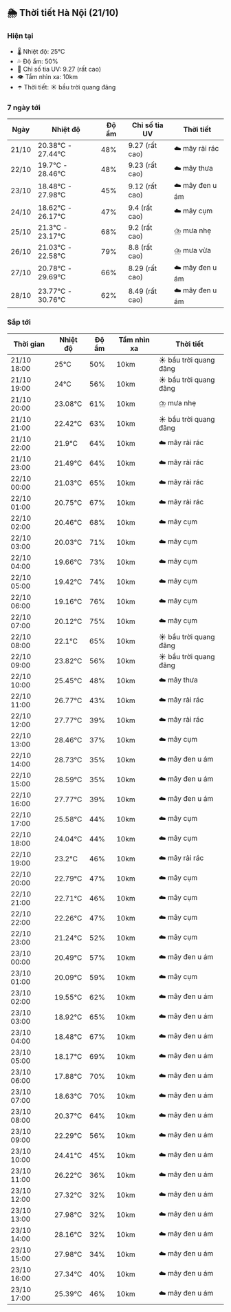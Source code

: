## 🌦️ Thời tiết Hà Nội (21/10)

### Hiện tại

- 🌡️ Nhiệt độ: 25℃
- 💦 Độ ẩm: 50%
- 🌟 Chỉ số tia UV: 9.27 (rất cao)
- 👁️ Tầm nhìn xa: 10km
- ☂️ Thời tiết: ☀️ bầu trời quang đãng

### 7 ngày tới

| Ngày | Nhiệt độ | Độ ẩm | Chỉ số tia UV | Thời tiết |
| --- | --- | --- | --- | --- |
| 21/10 | 20.38℃ - 27.44℃ | 48% | 9.27 (rất cao) | ☁️ mây rải rác |
| 22/10 | 19.7℃ - 28.46℃ | 48% | 9.23 (rất cao) | ☁️ mây thưa |
| 23/10 | 18.48℃ - 27.98℃ | 45% | 9.12 (rất cao) | ☁️ mây đen u ám |
| 24/10 | 18.62℃ - 26.17℃ | 47% | 9.4 (rất cao) | ☁️ mây cụm |
| 25/10 | 21.3℃ - 23.17℃ | 68% | 9.2 (rất cao) | ⛈️ mưa nhẹ |
| 26/10 | 21.03℃ - 22.58℃ | 79% | 8.8 (rất cao) | ⛈️ mưa vừa |
| 27/10 | 20.78℃ - 29.69℃ | 66% | 8.29 (rất cao) | ☁️ mây đen u ám |
| 28/10 | 23.77℃ - 30.76℃ | 62% | 8.49 (rất cao) | ☁️ mây đen u ám |

### Sắp tới

| Thời gian | Nhiệt độ | Độ ẩm | Tầm nhìn xa | Thời tiết |
| --- | --- | --- | --- | --- |
| 21/10 18:00 | 25℃ | 50% | 10km | ☀️ bầu trời quang đãng |
| 21/10 19:00 | 24℃ | 56% | 10km | ☀️ bầu trời quang đãng |
| 21/10 20:00 | 23.08℃ | 61% | 10km | ⛈️ mưa nhẹ |
| 21/10 21:00 | 22.42℃ | 63% | 10km | ☀️ bầu trời quang đãng |
| 21/10 22:00 | 21.9℃ | 64% | 10km | ☁️ mây rải rác |
| 21/10 23:00 | 21.49℃ | 64% | 10km | ☁️ mây rải rác |
| 22/10 00:00 | 21.03℃ | 65% | 10km | ☁️ mây rải rác |
| 22/10 01:00 | 20.75℃ | 67% | 10km | ☁️ mây rải rác |
| 22/10 02:00 | 20.46℃ | 68% | 10km | ☁️ mây cụm |
| 22/10 03:00 | 20.03℃ | 71% | 10km | ☁️ mây cụm |
| 22/10 04:00 | 19.66℃ | 73% | 10km | ☁️ mây cụm |
| 22/10 05:00 | 19.42℃ | 74% | 10km | ☁️ mây cụm |
| 22/10 06:00 | 19.16℃ | 76% | 10km | ☁️ mây cụm |
| 22/10 07:00 | 20.12℃ | 75% | 10km | ☁️ mây cụm |
| 22/10 08:00 | 22.1℃ | 65% | 10km | ☀️ bầu trời quang đãng |
| 22/10 09:00 | 23.82℃ | 56% | 10km | ☀️ bầu trời quang đãng |
| 22/10 10:00 | 25.45℃ | 48% | 10km | ☁️ mây thưa |
| 22/10 11:00 | 26.77℃ | 43% | 10km | ☁️ mây rải rác |
| 22/10 12:00 | 27.77℃ | 39% | 10km | ☁️ mây rải rác |
| 22/10 13:00 | 28.46℃ | 37% | 10km | ☁️ mây cụm |
| 22/10 14:00 | 28.73℃ | 35% | 10km | ☁️ mây đen u ám |
| 22/10 15:00 | 28.59℃ | 35% | 10km | ☁️ mây đen u ám |
| 22/10 16:00 | 27.77℃ | 39% | 10km | ☁️ mây đen u ám |
| 22/10 17:00 | 25.58℃ | 44% | 10km | ☁️ mây cụm |
| 22/10 18:00 | 24.04℃ | 44% | 10km | ☁️ mây cụm |
| 22/10 19:00 | 23.2℃ | 46% | 10km | ☁️ mây rải rác |
| 22/10 20:00 | 22.79℃ | 47% | 10km | ☁️ mây cụm |
| 22/10 21:00 | 22.71℃ | 46% | 10km | ☁️ mây cụm |
| 22/10 22:00 | 22.26℃ | 47% | 10km | ☁️ mây cụm |
| 22/10 23:00 | 21.24℃ | 52% | 10km | ☁️ mây cụm |
| 23/10 00:00 | 20.49℃ | 57% | 10km | ☁️ mây đen u ám |
| 23/10 01:00 | 20.09℃ | 59% | 10km | ☁️ mây cụm |
| 23/10 02:00 | 19.55℃ | 62% | 10km | ☁️ mây đen u ám |
| 23/10 03:00 | 18.92℃ | 65% | 10km | ☁️ mây đen u ám |
| 23/10 04:00 | 18.48℃ | 67% | 10km | ☁️ mây đen u ám |
| 23/10 05:00 | 18.17℃ | 69% | 10km | ☁️ mây đen u ám |
| 23/10 06:00 | 17.88℃ | 70% | 10km | ☁️ mây đen u ám |
| 23/10 07:00 | 18.63℃ | 70% | 10km | ☁️ mây đen u ám |
| 23/10 08:00 | 20.37℃ | 64% | 10km | ☁️ mây đen u ám |
| 23/10 09:00 | 22.29℃ | 56% | 10km | ☁️ mây đen u ám |
| 23/10 10:00 | 24.41℃ | 45% | 10km | ☁️ mây đen u ám |
| 23/10 11:00 | 26.22℃ | 36% | 10km | ☁️ mây đen u ám |
| 23/10 12:00 | 27.32℃ | 32% | 10km | ☁️ mây đen u ám |
| 23/10 13:00 | 27.98℃ | 32% | 10km | ☁️ mây đen u ám |
| 23/10 14:00 | 28.16℃ | 32% | 10km | ☁️ mây đen u ám |
| 23/10 15:00 | 27.98℃ | 34% | 10km | ☁️ mây đen u ám |
| 23/10 16:00 | 27.34℃ | 40% | 10km | ☁️ mây đen u ám |
| 23/10 17:00 | 25.39℃ | 46% | 10km | ☁️ mây đen u ám |

